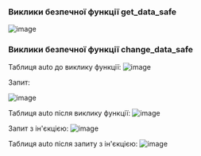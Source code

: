 ### Виклики безпечної функції get_data_safe

![image](https://github.com/user-attachments/assets/ce10d756-cc16-409c-87c0-050e6655c687)

### Виклики безпечної функції change_data_safe

Таблиця auto до виклику функції:
![image](https://github.com/user-attachments/assets/cbdbcdc9-ebe9-428e-9cc3-3b52dba7a12c)

Запит:

![image](https://github.com/user-attachments/assets/de3fa8a3-fa9a-422a-9188-2fa5b92aa542)

Таблиця auto після виклику функції:
![image](https://github.com/user-attachments/assets/256afcd0-7eb8-44a1-89e6-d8f2a9f6f78c)

Запит з ін'єкцією:
![image](https://github.com/user-attachments/assets/e89e10c5-e472-4cb9-99fd-92f1abb066ce)

Таблиця auto після запиту з ін'єкцією:
![image](https://github.com/user-attachments/assets/ed053841-5905-4368-86a5-6312c223ac06)





